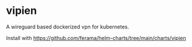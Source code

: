 # vipien

A wireguard based dockerized vpn for kubernetes.


Install with https://github.com/ferama/helm-charts/tree/main/charts/vipien
    
